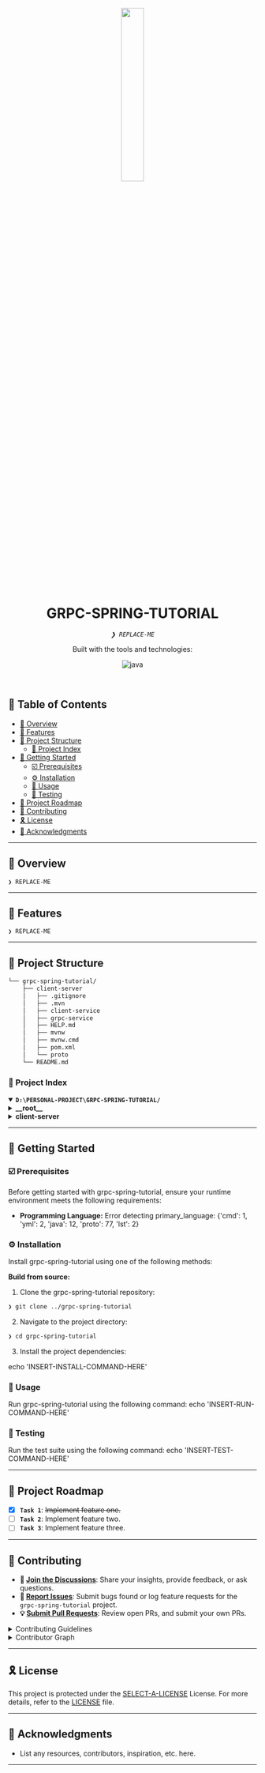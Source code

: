 <p align="center">
    <img src="https://cdn-icons-png.flaticon.com/512/13542/13542975.png" align="center" width="30%">
</p>
<p align="center"><h1 align="center">GRPC-SPRING-TUTORIAL</h1></p>
<p align="center">
	<em><code>❯ REPLACE-ME</code></em>
</p>
<p align="center">
	<!-- local repository, no metadata badges. --></p>
<p align="center">Built with the tools and technologies:</p>
<p align="center">
	<img src="https://img.shields.io/badge/java-%23ED8B00.svg?style=default&logo=openjdk&logoColor=white" alt="java">
</p>
<br>

## 🔗 Table of Contents

- [📍 Overview](#-overview)
- [👾 Features](#-features)
- [📁 Project Structure](#-project-structure)
  - [📂 Project Index](#-project-index)
- [🚀 Getting Started](#-getting-started)
  - [☑️ Prerequisites](#-prerequisites)
  - [⚙️ Installation](#-installation)
  - [🤖 Usage](#🤖-usage)
  - [🧪 Testing](#🧪-testing)
- [📌 Project Roadmap](#-project-roadmap)
- [🔰 Contributing](#-contributing)
- [🎗 License](#-license)
- [🙌 Acknowledgments](#-acknowledgments)

---

## 📍 Overview

<code>❯ REPLACE-ME</code>

---

## 👾 Features

<code>❯ REPLACE-ME</code>

---

## 📁 Project Structure

```sh
└── grpc-spring-tutorial/
    ├── client-server
    │   ├── .gitignore
    │   ├── .mvn
    │   ├── client-service
    │   ├── grpc-service
    │   ├── HELP.md
    │   ├── mvnw
    │   ├── mvnw.cmd
    │   ├── pom.xml
    │   └── proto
    └── README.md
```


### 📂 Project Index
<details open>
	<summary><b><code>D:\PERSONAL-PROJECT\GRPC-SPRING-TUTORIAL/</code></b></summary>
	<details> <!-- __root__ Submodule -->
		<summary><b>__root__</b></summary>
		<blockquote>
			<table>
			</table>
		</blockquote>
	</details>
	<details> <!-- client-server Submodule -->
		<summary><b>client-server</b></summary>
		<blockquote>
			<table>
			<tr>
				<td><b><a href='D:\personal-project\grpc-spring-tutorial/blob/master/client-server\mvnw'>mvnw</a></b></td>
				<td><code>❯ REPLACE-ME</code></td>
			</tr>
			<tr>
				<td><b><a href='D:\personal-project\grpc-spring-tutorial/blob/master/client-server\mvnw.cmd'>mvnw.cmd</a></b></td>
				<td><code>❯ REPLACE-ME</code></td>
			</tr>
			</table>
			<details>
				<summary><b>client-service</b></summary>
				<blockquote>
					<details>
						<summary><b>src</b></summary>
						<blockquote>
							<details>
								<summary><b>main</b></summary>
								<blockquote>
									<details>
										<summary><b>resources</b></summary>
										<blockquote>
											<table>
											<tr>
												<td><b><a href='D:\personal-project\grpc-spring-tutorial/blob/master/client-server\client-service\src\main\resources\application.yml'>application.yml</a></b></td>
												<td><code>❯ REPLACE-ME</code></td>
											</tr>
											</table>
										</blockquote>
									</details>
									<details>
										<summary><b>java</b></summary>
										<blockquote>
											<details>
												<summary><b>com</b></summary>
												<blockquote>
													<details>
														<summary><b>grpc</b></summary>
														<blockquote>
															<table>
															<tr>
																<td><b><a href='D:\personal-project\grpc-spring-tutorial/blob/master/client-server\client-service\src\main\java\com\grpc\ClientApplication.java'>ClientApplication.java</a></b></td>
																<td><code>❯ REPLACE-ME</code></td>
															</tr>
															</table>
															<details>
																<summary><b>controller</b></summary>
																<blockquote>
																	<table>
																	<tr>
																		<td><b><a href='D:\personal-project\grpc-spring-tutorial/blob/master/client-server\client-service\src\main\java\com\grpc\controller\BookAuthorController.java'>BookAuthorController.java</a></b></td>
																		<td><code>❯ REPLACE-ME</code></td>
																	</tr>
																	</table>
																</blockquote>
															</details>
															<details>
																<summary><b>service</b></summary>
																<blockquote>
																	<table>
																	<tr>
																		<td><b><a href='D:\personal-project\grpc-spring-tutorial/blob/master/client-server\client-service\src\main\java\com\grpc\service\BookAuthorClientService.java'>BookAuthorClientService.java</a></b></td>
																		<td><code>❯ REPLACE-ME</code></td>
																	</tr>
																	</table>
																</blockquote>
															</details>
														</blockquote>
													</details>
												</blockquote>
											</details>
										</blockquote>
									</details>
								</blockquote>
							</details>
						</blockquote>
					</details>
				</blockquote>
			</details>
			<details>
				<summary><b>grpc-service</b></summary>
				<blockquote>
					<details>
						<summary><b>src</b></summary>
						<blockquote>
							<details>
								<summary><b>main</b></summary>
								<blockquote>
									<details>
										<summary><b>resources</b></summary>
										<blockquote>
											<table>
											<tr>
												<td><b><a href='D:\personal-project\grpc-spring-tutorial/blob/master/client-server\grpc-service\src\main\resources\application.yml'>application.yml</a></b></td>
												<td><code>❯ REPLACE-ME</code></td>
											</tr>
											</table>
										</blockquote>
									</details>
									<details>
										<summary><b>java</b></summary>
										<blockquote>
											<details>
												<summary><b>com</b></summary>
												<blockquote>
													<details>
														<summary><b>grpc</b></summary>
														<blockquote>
															<table>
															<tr>
																<td><b><a href='D:\personal-project\grpc-spring-tutorial/blob/master/client-server\grpc-service\src\main\java\com\grpc\BookAuthorServerService.java'>BookAuthorServerService.java</a></b></td>
																<td><code>❯ REPLACE-ME</code></td>
															</tr>
															<tr>
																<td><b><a href='D:\personal-project\grpc-spring-tutorial/blob/master/client-server\grpc-service\src\main\java\com\grpc\ServiceApplication.java'>ServiceApplication.java</a></b></td>
																<td><code>❯ REPLACE-ME</code></td>
															</tr>
															</table>
														</blockquote>
													</details>
												</blockquote>
											</details>
										</blockquote>
									</details>
								</blockquote>
							</details>
						</blockquote>
					</details>
				</blockquote>
			</details>
			<details>
				<summary><b>proto</b></summary>
				<blockquote>
					<details>
						<summary><b>src</b></summary>
						<blockquote>
							<details>
								<summary><b>main</b></summary>
								<blockquote>
									<details>
										<summary><b>proto</b></summary>
										<blockquote>
											<table>
											<tr>
												<td><b><a href='D:\personal-project\grpc-spring-tutorial/blob/master/client-server\proto\src\main\proto\schema.proto'>schema.proto</a></b></td>
												<td><code>❯ REPLACE-ME</code></td>
											</tr>
											</table>
										</blockquote>
									</details>
									<details>
										<summary><b>java</b></summary>
										<blockquote>
											<details>
												<summary><b>com</b></summary>
												<blockquote>
													<details>
														<summary><b>grpc</b></summary>
														<blockquote>
															<table>
															<tr>
																<td><b><a href='D:\personal-project\grpc-spring-tutorial/blob/master/client-server\proto\src\main\java\com\grpc\TempDB.java'>TempDB.java</a></b></td>
																<td><code>❯ REPLACE-ME</code></td>
															</tr>
															</table>
														</blockquote>
													</details>
												</blockquote>
											</details>
										</blockquote>
									</details>
								</blockquote>
							</details>
						</blockquote>
					</details>
					<details>
						<summary><b>target</b></summary>
						<blockquote>
							<details>
								<summary><b>classes</b></summary>
								<blockquote>
									<table>
									<tr>
										<td><b><a href='D:\personal-project\grpc-spring-tutorial/blob/master/client-server\proto\target\classes\schema.proto'>schema.proto</a></b></td>
										<td><code>❯ REPLACE-ME</code></td>
									</tr>
									</table>
								</blockquote>
							</details>
							<details>
								<summary><b>generated-sources</b></summary>
								<blockquote>
									<details>
										<summary><b>protobuf</b></summary>
										<blockquote>
											<details>
												<summary><b>grpc-java</b></summary>
												<blockquote>
													<details>
														<summary><b>com</b></summary>
														<blockquote>
															<details>
																<summary><b>grpc_tutorial</b></summary>
																<blockquote>
																	<table>
																	<tr>
																		<td><b><a href='D:\personal-project\grpc-spring-tutorial/blob/master/client-server\proto\target\generated-sources\protobuf\grpc-java\com\grpc_tutorial\BookAuthorServiceGrpc.java'>BookAuthorServiceGrpc.java</a></b></td>
																		<td><code>❯ REPLACE-ME</code></td>
																	</tr>
																	</table>
																</blockquote>
															</details>
														</blockquote>
													</details>
												</blockquote>
											</details>
											<details>
												<summary><b>java</b></summary>
												<blockquote>
													<details>
														<summary><b>com</b></summary>
														<blockquote>
															<details>
																<summary><b>grpc_tutorial</b></summary>
																<blockquote>
																	<table>
																	<tr>
																		<td><b><a href='D:\personal-project\grpc-spring-tutorial/blob/master/client-server\proto\target\generated-sources\protobuf\java\com\grpc_tutorial\Author.java'>Author.java</a></b></td>
																		<td><code>❯ REPLACE-ME</code></td>
																	</tr>
																	<tr>
																		<td><b><a href='D:\personal-project\grpc-spring-tutorial/blob/master/client-server\proto\target\generated-sources\protobuf\java\com\grpc_tutorial\AuthorOrBuilder.java'>AuthorOrBuilder.java</a></b></td>
																		<td><code>❯ REPLACE-ME</code></td>
																	</tr>
																	<tr>
																		<td><b><a href='D:\personal-project\grpc-spring-tutorial/blob/master/client-server\proto\target\generated-sources\protobuf\java\com\grpc_tutorial\Book.java'>Book.java</a></b></td>
																		<td><code>❯ REPLACE-ME</code></td>
																	</tr>
																	<tr>
																		<td><b><a href='D:\personal-project\grpc-spring-tutorial/blob/master/client-server\proto\target\generated-sources\protobuf\java\com\grpc_tutorial\BookOrBuilder.java'>BookOrBuilder.java</a></b></td>
																		<td><code>❯ REPLACE-ME</code></td>
																	</tr>
																	<tr>
																		<td><b><a href='D:\personal-project\grpc-spring-tutorial/blob/master/client-server\proto\target\generated-sources\protobuf\java\com\grpc_tutorial\Schema.java'>Schema.java</a></b></td>
																		<td><code>❯ REPLACE-ME</code></td>
																	</tr>
																	</table>
																</blockquote>
															</details>
														</blockquote>
													</details>
												</blockquote>
											</details>
										</blockquote>
									</details>
								</blockquote>
							</details>
							<details>
								<summary><b>maven-status</b></summary>
								<blockquote>
									<details>
										<summary><b>maven-compiler-plugin</b></summary>
										<blockquote>
											<details>
												<summary><b>compile</b></summary>
												<blockquote>
													<details>
														<summary><b>default-compile</b></summary>
														<blockquote>
															<table>
															<tr>
																<td><b><a href='D:\personal-project\grpc-spring-tutorial/blob/master/client-server\proto\target\maven-status\maven-compiler-plugin\compile\default-compile\createdFiles.lst'>createdFiles.lst</a></b></td>
																<td><code>❯ REPLACE-ME</code></td>
															</tr>
															<tr>
																<td><b><a href='D:\personal-project\grpc-spring-tutorial/blob/master/client-server\proto\target\maven-status\maven-compiler-plugin\compile\default-compile\inputFiles.lst'>inputFiles.lst</a></b></td>
																<td><code>❯ REPLACE-ME</code></td>
															</tr>
															</table>
														</blockquote>
													</details>
												</blockquote>
											</details>
										</blockquote>
									</details>
								</blockquote>
							</details>
							<details>
								<summary><b>protoc-dependencies</b></summary>
								<blockquote>
									<details>
										<summary><b>40a9c253c39e306b0b3597d30b6bdeee</b></summary>
										<blockquote>
											<details>
												<summary><b>google</b></summary>
												<blockquote>
													<details>
														<summary><b>api</b></summary>
														<blockquote>
															<table>
															<tr>
																<td><b><a href='D:\personal-project\grpc-spring-tutorial/blob/master/client-server\proto\target\protoc-dependencies\40a9c253c39e306b0b3597d30b6bdeee\google\api\annotations.proto'>annotations.proto</a></b></td>
																<td><code>❯ REPLACE-ME</code></td>
															</tr>
															<tr>
																<td><b><a href='D:\personal-project\grpc-spring-tutorial/blob/master/client-server\proto\target\protoc-dependencies\40a9c253c39e306b0b3597d30b6bdeee\google\api\auth.proto'>auth.proto</a></b></td>
																<td><code>❯ REPLACE-ME</code></td>
															</tr>
															<tr>
																<td><b><a href='D:\personal-project\grpc-spring-tutorial/blob/master/client-server\proto\target\protoc-dependencies\40a9c253c39e306b0b3597d30b6bdeee\google\api\backend.proto'>backend.proto</a></b></td>
																<td><code>❯ REPLACE-ME</code></td>
															</tr>
															<tr>
																<td><b><a href='D:\personal-project\grpc-spring-tutorial/blob/master/client-server\proto\target\protoc-dependencies\40a9c253c39e306b0b3597d30b6bdeee\google\api\billing.proto'>billing.proto</a></b></td>
																<td><code>❯ REPLACE-ME</code></td>
															</tr>
															<tr>
																<td><b><a href='D:\personal-project\grpc-spring-tutorial/blob/master/client-server\proto\target\protoc-dependencies\40a9c253c39e306b0b3597d30b6bdeee\google\api\client.proto'>client.proto</a></b></td>
																<td><code>❯ REPLACE-ME</code></td>
															</tr>
															<tr>
																<td><b><a href='D:\personal-project\grpc-spring-tutorial/blob/master/client-server\proto\target\protoc-dependencies\40a9c253c39e306b0b3597d30b6bdeee\google\api\config_change.proto'>config_change.proto</a></b></td>
																<td><code>❯ REPLACE-ME</code></td>
															</tr>
															<tr>
																<td><b><a href='D:\personal-project\grpc-spring-tutorial/blob/master/client-server\proto\target\protoc-dependencies\40a9c253c39e306b0b3597d30b6bdeee\google\api\consumer.proto'>consumer.proto</a></b></td>
																<td><code>❯ REPLACE-ME</code></td>
															</tr>
															<tr>
																<td><b><a href='D:\personal-project\grpc-spring-tutorial/blob/master/client-server\proto\target\protoc-dependencies\40a9c253c39e306b0b3597d30b6bdeee\google\api\context.proto'>context.proto</a></b></td>
																<td><code>❯ REPLACE-ME</code></td>
															</tr>
															<tr>
																<td><b><a href='D:\personal-project\grpc-spring-tutorial/blob/master/client-server\proto\target\protoc-dependencies\40a9c253c39e306b0b3597d30b6bdeee\google\api\control.proto'>control.proto</a></b></td>
																<td><code>❯ REPLACE-ME</code></td>
															</tr>
															<tr>
																<td><b><a href='D:\personal-project\grpc-spring-tutorial/blob/master/client-server\proto\target\protoc-dependencies\40a9c253c39e306b0b3597d30b6bdeee\google\api\distribution.proto'>distribution.proto</a></b></td>
																<td><code>❯ REPLACE-ME</code></td>
															</tr>
															<tr>
																<td><b><a href='D:\personal-project\grpc-spring-tutorial/blob/master/client-server\proto\target\protoc-dependencies\40a9c253c39e306b0b3597d30b6bdeee\google\api\documentation.proto'>documentation.proto</a></b></td>
																<td><code>❯ REPLACE-ME</code></td>
															</tr>
															<tr>
																<td><b><a href='D:\personal-project\grpc-spring-tutorial/blob/master/client-server\proto\target\protoc-dependencies\40a9c253c39e306b0b3597d30b6bdeee\google\api\endpoint.proto'>endpoint.proto</a></b></td>
																<td><code>❯ REPLACE-ME</code></td>
															</tr>
															<tr>
																<td><b><a href='D:\personal-project\grpc-spring-tutorial/blob/master/client-server\proto\target\protoc-dependencies\40a9c253c39e306b0b3597d30b6bdeee\google\api\error_reason.proto'>error_reason.proto</a></b></td>
																<td><code>❯ REPLACE-ME</code></td>
															</tr>
															<tr>
																<td><b><a href='D:\personal-project\grpc-spring-tutorial/blob/master/client-server\proto\target\protoc-dependencies\40a9c253c39e306b0b3597d30b6bdeee\google\api\field_behavior.proto'>field_behavior.proto</a></b></td>
																<td><code>❯ REPLACE-ME</code></td>
															</tr>
															<tr>
																<td><b><a href='D:\personal-project\grpc-spring-tutorial/blob/master/client-server\proto\target\protoc-dependencies\40a9c253c39e306b0b3597d30b6bdeee\google\api\field_info.proto'>field_info.proto</a></b></td>
																<td><code>❯ REPLACE-ME</code></td>
															</tr>
															<tr>
																<td><b><a href='D:\personal-project\grpc-spring-tutorial/blob/master/client-server\proto\target\protoc-dependencies\40a9c253c39e306b0b3597d30b6bdeee\google\api\http.proto'>http.proto</a></b></td>
																<td><code>❯ REPLACE-ME</code></td>
															</tr>
															<tr>
																<td><b><a href='D:\personal-project\grpc-spring-tutorial/blob/master/client-server\proto\target\protoc-dependencies\40a9c253c39e306b0b3597d30b6bdeee\google\api\httpbody.proto'>httpbody.proto</a></b></td>
																<td><code>❯ REPLACE-ME</code></td>
															</tr>
															<tr>
																<td><b><a href='D:\personal-project\grpc-spring-tutorial/blob/master/client-server\proto\target\protoc-dependencies\40a9c253c39e306b0b3597d30b6bdeee\google\api\label.proto'>label.proto</a></b></td>
																<td><code>❯ REPLACE-ME</code></td>
															</tr>
															<tr>
																<td><b><a href='D:\personal-project\grpc-spring-tutorial/blob/master/client-server\proto\target\protoc-dependencies\40a9c253c39e306b0b3597d30b6bdeee\google\api\launch_stage.proto'>launch_stage.proto</a></b></td>
																<td><code>❯ REPLACE-ME</code></td>
															</tr>
															<tr>
																<td><b><a href='D:\personal-project\grpc-spring-tutorial/blob/master/client-server\proto\target\protoc-dependencies\40a9c253c39e306b0b3597d30b6bdeee\google\api\log.proto'>log.proto</a></b></td>
																<td><code>❯ REPLACE-ME</code></td>
															</tr>
															<tr>
																<td><b><a href='D:\personal-project\grpc-spring-tutorial/blob/master/client-server\proto\target\protoc-dependencies\40a9c253c39e306b0b3597d30b6bdeee\google\api\logging.proto'>logging.proto</a></b></td>
																<td><code>❯ REPLACE-ME</code></td>
															</tr>
															<tr>
																<td><b><a href='D:\personal-project\grpc-spring-tutorial/blob/master/client-server\proto\target\protoc-dependencies\40a9c253c39e306b0b3597d30b6bdeee\google\api\metric.proto'>metric.proto</a></b></td>
																<td><code>❯ REPLACE-ME</code></td>
															</tr>
															<tr>
																<td><b><a href='D:\personal-project\grpc-spring-tutorial/blob/master/client-server\proto\target\protoc-dependencies\40a9c253c39e306b0b3597d30b6bdeee\google\api\monitored_resource.proto'>monitored_resource.proto</a></b></td>
																<td><code>❯ REPLACE-ME</code></td>
															</tr>
															<tr>
																<td><b><a href='D:\personal-project\grpc-spring-tutorial/blob/master/client-server\proto\target\protoc-dependencies\40a9c253c39e306b0b3597d30b6bdeee\google\api\monitoring.proto'>monitoring.proto</a></b></td>
																<td><code>❯ REPLACE-ME</code></td>
															</tr>
															<tr>
																<td><b><a href='D:\personal-project\grpc-spring-tutorial/blob/master/client-server\proto\target\protoc-dependencies\40a9c253c39e306b0b3597d30b6bdeee\google\api\policy.proto'>policy.proto</a></b></td>
																<td><code>❯ REPLACE-ME</code></td>
															</tr>
															<tr>
																<td><b><a href='D:\personal-project\grpc-spring-tutorial/blob/master/client-server\proto\target\protoc-dependencies\40a9c253c39e306b0b3597d30b6bdeee\google\api\quota.proto'>quota.proto</a></b></td>
																<td><code>❯ REPLACE-ME</code></td>
															</tr>
															<tr>
																<td><b><a href='D:\personal-project\grpc-spring-tutorial/blob/master/client-server\proto\target\protoc-dependencies\40a9c253c39e306b0b3597d30b6bdeee\google\api\resource.proto'>resource.proto</a></b></td>
																<td><code>❯ REPLACE-ME</code></td>
															</tr>
															<tr>
																<td><b><a href='D:\personal-project\grpc-spring-tutorial/blob/master/client-server\proto\target\protoc-dependencies\40a9c253c39e306b0b3597d30b6bdeee\google\api\routing.proto'>routing.proto</a></b></td>
																<td><code>❯ REPLACE-ME</code></td>
															</tr>
															<tr>
																<td><b><a href='D:\personal-project\grpc-spring-tutorial/blob/master/client-server\proto\target\protoc-dependencies\40a9c253c39e306b0b3597d30b6bdeee\google\api\service.proto'>service.proto</a></b></td>
																<td><code>❯ REPLACE-ME</code></td>
															</tr>
															<tr>
																<td><b><a href='D:\personal-project\grpc-spring-tutorial/blob/master/client-server\proto\target\protoc-dependencies\40a9c253c39e306b0b3597d30b6bdeee\google\api\source_info.proto'>source_info.proto</a></b></td>
																<td><code>❯ REPLACE-ME</code></td>
															</tr>
															<tr>
																<td><b><a href='D:\personal-project\grpc-spring-tutorial/blob/master/client-server\proto\target\protoc-dependencies\40a9c253c39e306b0b3597d30b6bdeee\google\api\system_parameter.proto'>system_parameter.proto</a></b></td>
																<td><code>❯ REPLACE-ME</code></td>
															</tr>
															<tr>
																<td><b><a href='D:\personal-project\grpc-spring-tutorial/blob/master/client-server\proto\target\protoc-dependencies\40a9c253c39e306b0b3597d30b6bdeee\google\api\usage.proto'>usage.proto</a></b></td>
																<td><code>❯ REPLACE-ME</code></td>
															</tr>
															<tr>
																<td><b><a href='D:\personal-project\grpc-spring-tutorial/blob/master/client-server\proto\target\protoc-dependencies\40a9c253c39e306b0b3597d30b6bdeee\google\api\visibility.proto'>visibility.proto</a></b></td>
																<td><code>❯ REPLACE-ME</code></td>
															</tr>
															</table>
														</blockquote>
													</details>
													<details>
														<summary><b>cloud</b></summary>
														<blockquote>
															<table>
															<tr>
																<td><b><a href='D:\personal-project\grpc-spring-tutorial/blob/master/client-server\proto\target\protoc-dependencies\40a9c253c39e306b0b3597d30b6bdeee\google\cloud\extended_operations.proto'>extended_operations.proto</a></b></td>
																<td><code>❯ REPLACE-ME</code></td>
															</tr>
															</table>
															<details>
																<summary><b>audit</b></summary>
																<blockquote>
																	<table>
																	<tr>
																		<td><b><a href='D:\personal-project\grpc-spring-tutorial/blob/master/client-server\proto\target\protoc-dependencies\40a9c253c39e306b0b3597d30b6bdeee\google\cloud\audit\audit_log.proto'>audit_log.proto</a></b></td>
																		<td><code>❯ REPLACE-ME</code></td>
																	</tr>
																	</table>
																</blockquote>
															</details>
															<details>
																<summary><b>location</b></summary>
																<blockquote>
																	<table>
																	<tr>
																		<td><b><a href='D:\personal-project\grpc-spring-tutorial/blob/master/client-server\proto\target\protoc-dependencies\40a9c253c39e306b0b3597d30b6bdeee\google\cloud\location\locations.proto'>locations.proto</a></b></td>
																		<td><code>❯ REPLACE-ME</code></td>
																	</tr>
																	</table>
																</blockquote>
															</details>
														</blockquote>
													</details>
													<details>
														<summary><b>longrunning</b></summary>
														<blockquote>
															<table>
															<tr>
																<td><b><a href='D:\personal-project\grpc-spring-tutorial/blob/master/client-server\proto\target\protoc-dependencies\40a9c253c39e306b0b3597d30b6bdeee\google\longrunning\operations.proto'>operations.proto</a></b></td>
																<td><code>❯ REPLACE-ME</code></td>
															</tr>
															</table>
														</blockquote>
													</details>
													<details>
														<summary><b>rpc</b></summary>
														<blockquote>
															<table>
															<tr>
																<td><b><a href='D:\personal-project\grpc-spring-tutorial/blob/master/client-server\proto\target\protoc-dependencies\40a9c253c39e306b0b3597d30b6bdeee\google\rpc\code.proto'>code.proto</a></b></td>
																<td><code>❯ REPLACE-ME</code></td>
															</tr>
															<tr>
																<td><b><a href='D:\personal-project\grpc-spring-tutorial/blob/master/client-server\proto\target\protoc-dependencies\40a9c253c39e306b0b3597d30b6bdeee\google\rpc\error_details.proto'>error_details.proto</a></b></td>
																<td><code>❯ REPLACE-ME</code></td>
															</tr>
															<tr>
																<td><b><a href='D:\personal-project\grpc-spring-tutorial/blob/master/client-server\proto\target\protoc-dependencies\40a9c253c39e306b0b3597d30b6bdeee\google\rpc\status.proto'>status.proto</a></b></td>
																<td><code>❯ REPLACE-ME</code></td>
															</tr>
															</table>
															<details>
																<summary><b>context</b></summary>
																<blockquote>
																	<table>
																	<tr>
																		<td><b><a href='D:\personal-project\grpc-spring-tutorial/blob/master/client-server\proto\target\protoc-dependencies\40a9c253c39e306b0b3597d30b6bdeee\google\rpc\context\attribute_context.proto'>attribute_context.proto</a></b></td>
																		<td><code>❯ REPLACE-ME</code></td>
																	</tr>
																	<tr>
																		<td><b><a href='D:\personal-project\grpc-spring-tutorial/blob/master/client-server\proto\target\protoc-dependencies\40a9c253c39e306b0b3597d30b6bdeee\google\rpc\context\audit_context.proto'>audit_context.proto</a></b></td>
																		<td><code>❯ REPLACE-ME</code></td>
																	</tr>
																	</table>
																</blockquote>
															</details>
														</blockquote>
													</details>
													<details>
														<summary><b>type</b></summary>
														<blockquote>
															<table>
															<tr>
																<td><b><a href='D:\personal-project\grpc-spring-tutorial/blob/master/client-server\proto\target\protoc-dependencies\40a9c253c39e306b0b3597d30b6bdeee\google\type\calendar_period.proto'>calendar_period.proto</a></b></td>
																<td><code>❯ REPLACE-ME</code></td>
															</tr>
															<tr>
																<td><b><a href='D:\personal-project\grpc-spring-tutorial/blob/master/client-server\proto\target\protoc-dependencies\40a9c253c39e306b0b3597d30b6bdeee\google\type\color.proto'>color.proto</a></b></td>
																<td><code>❯ REPLACE-ME</code></td>
															</tr>
															<tr>
																<td><b><a href='D:\personal-project\grpc-spring-tutorial/blob/master/client-server\proto\target\protoc-dependencies\40a9c253c39e306b0b3597d30b6bdeee\google\type\date.proto'>date.proto</a></b></td>
																<td><code>❯ REPLACE-ME</code></td>
															</tr>
															<tr>
																<td><b><a href='D:\personal-project\grpc-spring-tutorial/blob/master/client-server\proto\target\protoc-dependencies\40a9c253c39e306b0b3597d30b6bdeee\google\type\datetime.proto'>datetime.proto</a></b></td>
																<td><code>❯ REPLACE-ME</code></td>
															</tr>
															<tr>
																<td><b><a href='D:\personal-project\grpc-spring-tutorial/blob/master/client-server\proto\target\protoc-dependencies\40a9c253c39e306b0b3597d30b6bdeee\google\type\dayofweek.proto'>dayofweek.proto</a></b></td>
																<td><code>❯ REPLACE-ME</code></td>
															</tr>
															<tr>
																<td><b><a href='D:\personal-project\grpc-spring-tutorial/blob/master/client-server\proto\target\protoc-dependencies\40a9c253c39e306b0b3597d30b6bdeee\google\type\decimal.proto'>decimal.proto</a></b></td>
																<td><code>❯ REPLACE-ME</code></td>
															</tr>
															<tr>
																<td><b><a href='D:\personal-project\grpc-spring-tutorial/blob/master/client-server\proto\target\protoc-dependencies\40a9c253c39e306b0b3597d30b6bdeee\google\type\expr.proto'>expr.proto</a></b></td>
																<td><code>❯ REPLACE-ME</code></td>
															</tr>
															<tr>
																<td><b><a href='D:\personal-project\grpc-spring-tutorial/blob/master/client-server\proto\target\protoc-dependencies\40a9c253c39e306b0b3597d30b6bdeee\google\type\fraction.proto'>fraction.proto</a></b></td>
																<td><code>❯ REPLACE-ME</code></td>
															</tr>
															<tr>
																<td><b><a href='D:\personal-project\grpc-spring-tutorial/blob/master/client-server\proto\target\protoc-dependencies\40a9c253c39e306b0b3597d30b6bdeee\google\type\interval.proto'>interval.proto</a></b></td>
																<td><code>❯ REPLACE-ME</code></td>
															</tr>
															<tr>
																<td><b><a href='D:\personal-project\grpc-spring-tutorial/blob/master/client-server\proto\target\protoc-dependencies\40a9c253c39e306b0b3597d30b6bdeee\google\type\latlng.proto'>latlng.proto</a></b></td>
																<td><code>❯ REPLACE-ME</code></td>
															</tr>
															<tr>
																<td><b><a href='D:\personal-project\grpc-spring-tutorial/blob/master/client-server\proto\target\protoc-dependencies\40a9c253c39e306b0b3597d30b6bdeee\google\type\localized_text.proto'>localized_text.proto</a></b></td>
																<td><code>❯ REPLACE-ME</code></td>
															</tr>
															<tr>
																<td><b><a href='D:\personal-project\grpc-spring-tutorial/blob/master/client-server\proto\target\protoc-dependencies\40a9c253c39e306b0b3597d30b6bdeee\google\type\money.proto'>money.proto</a></b></td>
																<td><code>❯ REPLACE-ME</code></td>
															</tr>
															<tr>
																<td><b><a href='D:\personal-project\grpc-spring-tutorial/blob/master/client-server\proto\target\protoc-dependencies\40a9c253c39e306b0b3597d30b6bdeee\google\type\month.proto'>month.proto</a></b></td>
																<td><code>❯ REPLACE-ME</code></td>
															</tr>
															<tr>
																<td><b><a href='D:\personal-project\grpc-spring-tutorial/blob/master/client-server\proto\target\protoc-dependencies\40a9c253c39e306b0b3597d30b6bdeee\google\type\phone_number.proto'>phone_number.proto</a></b></td>
																<td><code>❯ REPLACE-ME</code></td>
															</tr>
															<tr>
																<td><b><a href='D:\personal-project\grpc-spring-tutorial/blob/master/client-server\proto\target\protoc-dependencies\40a9c253c39e306b0b3597d30b6bdeee\google\type\postal_address.proto'>postal_address.proto</a></b></td>
																<td><code>❯ REPLACE-ME</code></td>
															</tr>
															<tr>
																<td><b><a href='D:\personal-project\grpc-spring-tutorial/blob/master/client-server\proto\target\protoc-dependencies\40a9c253c39e306b0b3597d30b6bdeee\google\type\quaternion.proto'>quaternion.proto</a></b></td>
																<td><code>❯ REPLACE-ME</code></td>
															</tr>
															<tr>
																<td><b><a href='D:\personal-project\grpc-spring-tutorial/blob/master/client-server\proto\target\protoc-dependencies\40a9c253c39e306b0b3597d30b6bdeee\google\type\timeofday.proto'>timeofday.proto</a></b></td>
																<td><code>❯ REPLACE-ME</code></td>
															</tr>
															</table>
														</blockquote>
													</details>
													<details>
														<summary><b>apps</b></summary>
														<blockquote>
															<details>
																<summary><b>card</b></summary>
																<blockquote>
																	<details>
																		<summary><b>v1</b></summary>
																		<blockquote>
																			<table>
																			<tr>
																				<td><b><a href='D:\personal-project\grpc-spring-tutorial/blob/master/client-server\proto\target\protoc-dependencies\40a9c253c39e306b0b3597d30b6bdeee\google\apps\card\v1\card.proto'>card.proto</a></b></td>
																				<td><code>❯ REPLACE-ME</code></td>
																			</tr>
																			</table>
																		</blockquote>
																	</details>
																</blockquote>
															</details>
														</blockquote>
													</details>
													<details>
														<summary><b>geo</b></summary>
														<blockquote>
															<details>
																<summary><b>type</b></summary>
																<blockquote>
																	<table>
																	<tr>
																		<td><b><a href='D:\personal-project\grpc-spring-tutorial/blob/master/client-server\proto\target\protoc-dependencies\40a9c253c39e306b0b3597d30b6bdeee\google\geo\type\viewport.proto'>viewport.proto</a></b></td>
																		<td><code>❯ REPLACE-ME</code></td>
																	</tr>
																	</table>
																</blockquote>
															</details>
														</blockquote>
													</details>
													<details>
														<summary><b>logging</b></summary>
														<blockquote>
															<details>
																<summary><b>type</b></summary>
																<blockquote>
																	<table>
																	<tr>
																		<td><b><a href='D:\personal-project\grpc-spring-tutorial/blob/master/client-server\proto\target\protoc-dependencies\40a9c253c39e306b0b3597d30b6bdeee\google\logging\type\http_request.proto'>http_request.proto</a></b></td>
																		<td><code>❯ REPLACE-ME</code></td>
																	</tr>
																	<tr>
																		<td><b><a href='D:\personal-project\grpc-spring-tutorial/blob/master/client-server\proto\target\protoc-dependencies\40a9c253c39e306b0b3597d30b6bdeee\google\logging\type\log_severity.proto'>log_severity.proto</a></b></td>
																		<td><code>❯ REPLACE-ME</code></td>
																	</tr>
																	</table>
																</blockquote>
															</details>
														</blockquote>
													</details>
													<details>
														<summary><b>shopping</b></summary>
														<blockquote>
															<details>
																<summary><b>type</b></summary>
																<blockquote>
																	<table>
																	<tr>
																		<td><b><a href='D:\personal-project\grpc-spring-tutorial/blob/master/client-server\proto\target\protoc-dependencies\40a9c253c39e306b0b3597d30b6bdeee\google\shopping\type\types.proto'>types.proto</a></b></td>
																		<td><code>❯ REPLACE-ME</code></td>
																	</tr>
																	</table>
																</blockquote>
															</details>
														</blockquote>
													</details>
												</blockquote>
											</details>
										</blockquote>
									</details>
									<details>
										<summary><b>ce7f76a5c48952a5c346e4047a0bc25f</b></summary>
										<blockquote>
											<details>
												<summary><b>google</b></summary>
												<blockquote>
													<details>
														<summary><b>protobuf</b></summary>
														<blockquote>
															<table>
															<tr>
																<td><b><a href='D:\personal-project\grpc-spring-tutorial/blob/master/client-server\proto\target\protoc-dependencies\ce7f76a5c48952a5c346e4047a0bc25f\google\protobuf\any.proto'>any.proto</a></b></td>
																<td><code>❯ REPLACE-ME</code></td>
															</tr>
															<tr>
																<td><b><a href='D:\personal-project\grpc-spring-tutorial/blob/master/client-server\proto\target\protoc-dependencies\ce7f76a5c48952a5c346e4047a0bc25f\google\protobuf\api.proto'>api.proto</a></b></td>
																<td><code>❯ REPLACE-ME</code></td>
															</tr>
															<tr>
																<td><b><a href='D:\personal-project\grpc-spring-tutorial/blob/master/client-server\proto\target\protoc-dependencies\ce7f76a5c48952a5c346e4047a0bc25f\google\protobuf\descriptor.proto'>descriptor.proto</a></b></td>
																<td><code>❯ REPLACE-ME</code></td>
															</tr>
															<tr>
																<td><b><a href='D:\personal-project\grpc-spring-tutorial/blob/master/client-server\proto\target\protoc-dependencies\ce7f76a5c48952a5c346e4047a0bc25f\google\protobuf\duration.proto'>duration.proto</a></b></td>
																<td><code>❯ REPLACE-ME</code></td>
															</tr>
															<tr>
																<td><b><a href='D:\personal-project\grpc-spring-tutorial/blob/master/client-server\proto\target\protoc-dependencies\ce7f76a5c48952a5c346e4047a0bc25f\google\protobuf\empty.proto'>empty.proto</a></b></td>
																<td><code>❯ REPLACE-ME</code></td>
															</tr>
															<tr>
																<td><b><a href='D:\personal-project\grpc-spring-tutorial/blob/master/client-server\proto\target\protoc-dependencies\ce7f76a5c48952a5c346e4047a0bc25f\google\protobuf\field_mask.proto'>field_mask.proto</a></b></td>
																<td><code>❯ REPLACE-ME</code></td>
															</tr>
															<tr>
																<td><b><a href='D:\personal-project\grpc-spring-tutorial/blob/master/client-server\proto\target\protoc-dependencies\ce7f76a5c48952a5c346e4047a0bc25f\google\protobuf\source_context.proto'>source_context.proto</a></b></td>
																<td><code>❯ REPLACE-ME</code></td>
															</tr>
															<tr>
																<td><b><a href='D:\personal-project\grpc-spring-tutorial/blob/master/client-server\proto\target\protoc-dependencies\ce7f76a5c48952a5c346e4047a0bc25f\google\protobuf\struct.proto'>struct.proto</a></b></td>
																<td><code>❯ REPLACE-ME</code></td>
															</tr>
															<tr>
																<td><b><a href='D:\personal-project\grpc-spring-tutorial/blob/master/client-server\proto\target\protoc-dependencies\ce7f76a5c48952a5c346e4047a0bc25f\google\protobuf\timestamp.proto'>timestamp.proto</a></b></td>
																<td><code>❯ REPLACE-ME</code></td>
															</tr>
															<tr>
																<td><b><a href='D:\personal-project\grpc-spring-tutorial/blob/master/client-server\proto\target\protoc-dependencies\ce7f76a5c48952a5c346e4047a0bc25f\google\protobuf\type.proto'>type.proto</a></b></td>
																<td><code>❯ REPLACE-ME</code></td>
															</tr>
															<tr>
																<td><b><a href='D:\personal-project\grpc-spring-tutorial/blob/master/client-server\proto\target\protoc-dependencies\ce7f76a5c48952a5c346e4047a0bc25f\google\protobuf\wrappers.proto'>wrappers.proto</a></b></td>
																<td><code>❯ REPLACE-ME</code></td>
															</tr>
															</table>
														</blockquote>
													</details>
												</blockquote>
											</details>
										</blockquote>
									</details>
								</blockquote>
							</details>
						</blockquote>
					</details>
				</blockquote>
			</details>
		</blockquote>
	</details>
</details>

---
## 🚀 Getting Started

### ☑️ Prerequisites

Before getting started with grpc-spring-tutorial, ensure your runtime environment meets the following requirements:

- **Programming Language:** Error detecting primary_language: {'cmd': 1, 'yml': 2, 'java': 12, 'proto': 77, 'lst': 2}


### ⚙️ Installation

Install grpc-spring-tutorial using one of the following methods:

**Build from source:**

1. Clone the grpc-spring-tutorial repository:
```sh
❯ git clone ../grpc-spring-tutorial
```

2. Navigate to the project directory:
```sh
❯ cd grpc-spring-tutorial
```

3. Install the project dependencies:

echo 'INSERT-INSTALL-COMMAND-HERE'



### 🤖 Usage
Run grpc-spring-tutorial using the following command:
echo 'INSERT-RUN-COMMAND-HERE'

### 🧪 Testing
Run the test suite using the following command:
echo 'INSERT-TEST-COMMAND-HERE'

---
## 📌 Project Roadmap

- [X] **`Task 1`**: <strike>Implement feature one.</strike>
- [ ] **`Task 2`**: Implement feature two.
- [ ] **`Task 3`**: Implement feature three.

---

## 🔰 Contributing

- **💬 [Join the Discussions](https://LOCAL/personal-project/grpc-spring-tutorial/discussions)**: Share your insights, provide feedback, or ask questions.
- **🐛 [Report Issues](https://LOCAL/personal-project/grpc-spring-tutorial/issues)**: Submit bugs found or log feature requests for the `grpc-spring-tutorial` project.
- **💡 [Submit Pull Requests](https://LOCAL/personal-project/grpc-spring-tutorial/blob/main/CONTRIBUTING.md)**: Review open PRs, and submit your own PRs.

<details closed>
<summary>Contributing Guidelines</summary>

1. **Fork the Repository**: Start by forking the project repository to your LOCAL account.
2. **Clone Locally**: Clone the forked repository to your local machine using a git client.
   ```sh
   git clone D:\personal-project\grpc-spring-tutorial
   ```
3. **Create a New Branch**: Always work on a new branch, giving it a descriptive name.
   ```sh
   git checkout -b new-feature-x
   ```
4. **Make Your Changes**: Develop and test your changes locally.
5. **Commit Your Changes**: Commit with a clear message describing your updates.
   ```sh
   git commit -m 'Implemented new feature x.'
   ```
6. **Push to LOCAL**: Push the changes to your forked repository.
   ```sh
   git push origin new-feature-x
   ```
7. **Submit a Pull Request**: Create a PR against the original project repository. Clearly describe the changes and their motivations.
8. **Review**: Once your PR is reviewed and approved, it will be merged into the main branch. Congratulations on your contribution!
</details>

<details closed>
<summary>Contributor Graph</summary>
<br>
<p align="left">
   <a href="https://LOCAL{/personal-project/grpc-spring-tutorial/}graphs/contributors">
      <img src="https://contrib.rocks/image?repo=personal-project/grpc-spring-tutorial">
   </a>
</p>
</details>

---

## 🎗 License

This project is protected under the [SELECT-A-LICENSE](https://choosealicense.com/licenses) License. For more details, refer to the [LICENSE](https://choosealicense.com/licenses/) file.

---

## 🙌 Acknowledgments

- List any resources, contributors, inspiration, etc. here.

---
